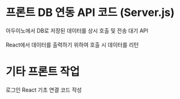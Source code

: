 <div>
<H1>프론트 DB 연동 API 코드 (Server.js)</H1>
아두이노에서 DB로 저장된 데이터를 상시 호출 및 전송 대기 API
<br>
<br>
React에서 데이터를 출력하기 위하여 호출 시 데이터를 리턴
</div>
<div>
  <h1>기타 프론트 작업</h1>
  로그인 React 기초 연결 코드 작성
</div>
